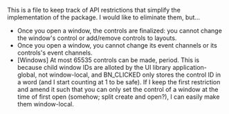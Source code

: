 This is a file to keep track of API restrictions that simplify the implementation of the package. I would like to eliminate them, but...

- Once you open a window, the controls are finalized: you cannot change the window's control or add/remove controls to layouts.
- Once you open a window, you cannot change its event channels or its controls's event channels.
- [Windows] At most 65535 controls can be made, period. This is because child window IDs are alloted by the UI library application-global, not window-local, and BN_CLICKED only stores the control ID in a word (and I start counting at 1 to be safe). If I keep the first restriction and amend it such that you can only set the control of a window at the time of first open (somehow; split create and open?), I can easily make them window-local.
